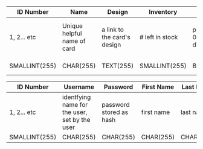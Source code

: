 | ID Number  | Name                       | Design                       | Inventory       | Type                     | Price                   | Greeting                                            |
|------------|----------------------------|------------------------------|-----------------|--------------------------|-------------------------|-----------------------------------------------------|
| 1, 2... etc| Unique helpful name of card| a link to the card's design  | # left in stock | physical 0 or digital 1  | $4.00 (price in dollars)| slogan on the card (recorded so as to be searchable)|                                                                          |
|SMALLINT(255)| CHAR(255)                 | TEXT(255)                    | SMALLINT(255)   |  BIT(1)                  | DOUBLE(255, 2)	         | CHAR(255)                                           |
 

| ID Number | Username                                      | Password                | First Name | Last Name | Address |
|-----------|-----------------------------------------------|-------------------------|------------|-----------|---------|
|1, 2... etc| identfying name for the user, set by the user | password stored as hash | first name | last name | address |
|SMALLINT(255)| CHAR(255)                                   |CHAR(255)                | CHAR(255)  | CHAR(255) |TEXT(65535)|


